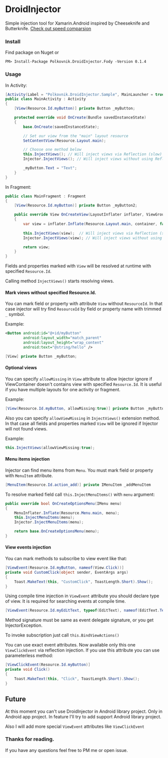# DroidInjector

Simple injection tool for Xamarin.Android inspired by Cheeseknife and Butterknife.
[Check out speed comparsion](https://github.com/MAX-POLKOVNIK/DroidInjector/wiki/View-injection-speed-benchmark)

### Install 

Find package on Nuget or 

`PM> Install-Package Polkovnik.DroidInjector.Fody -Version 0.1.4 `

### Usage

In Activity:

```csharp
[Activity(Label = "Polkovnik.DroidInjector.Sample", MainLauncher = true, Icon = "@mipmap/icon")]
public class MainActivity : Activity
{
    [View(Resource.Id.myButton)] private Button _myButton;

    protected override void OnCreate(Bundle savedInstanceState)
    {
        base.OnCreate(savedInstanceState);

        // Set our view from the "main" layout resource
        SetContentView(Resource.Layout.main);

        // Choose one method below
        this.InjectViews(); // Will inject views via Reflection (slow)
        Injector.InjectViews(); // Will inject views without using Reflection (fast)

        _myButton.Text = "Text";
    }
}
```

In Fragment:

```csharp
public class MainFragment : Fragment
{
    [View(Resource.Id.myButton)] private Button _myButton2;

    public override View OnCreateView(LayoutInflater inflater, ViewGroup container, Bundle savedInstanceState)
    {
        var view = inflater.Inflate(Resource.Layout.main, container, false);
        
        this.InjectViews(view);  // Will inject views via Reflection (slow)
        Injector.InjectViews(view); // Will inject views without using Reflection (fast)

        return view;
    }
}
```

Fields and properties marked with `View` will be resolved at runtime with specified `Resource.Id`. 

Calling method `InjectViews()` starts resolving views.

#### Mark views without specified Resource.Id.

You can mark field or property with attribute `View` without `ResourceId`. In that case injector will try find `ResourceId` by field or property name with trimmed `_` symbol. 

Example:
```xml
<Button android:id="@+id/myButton" 
        android:layout_width="match_parent" 
        android:layout_height="wrap_content" 
        android:text="@string/hello" />
```

```csharp
[View] private Button _myButton;
```

#### Optional views

You can specify `allowMissing` in `View` attribute to allow Injector ignore if ViewContainer doesn't contains view with specified `Resource.Id`. It is useful if you have multiple layouts for one activity or fragment.

Example:
```csharp
[View(Resource.Id.myButton, allowMissing:true)] private Button _myButton2;
```

Also you can specify `allowViewMissing` in `InjectViews()` extension method. In that case all fields and properties marked `View` will be ignored if Injector will not found views.

Example:
```csharp
this.InjectViews(allowViewMissing:true);
```

#### Menu items injection

Injector can find menu items from `Menu`. You must mark field or property with `MenuItem` attribute. 
```csharp
[MenuItem(Resource.Id.action_add)] private IMenuItem _addMenuItem 
```

To resolve marked field call `this.InjectMenuItems()` with `menu` argument:
```csharp
public override bool OnCreateOptionsMenu(IMenu menu)
{
    MenuInflater.Inflate(Resource.Menu.main, menu);
    this.InjectMenuItems(menu);
    Injector.InjectMenuItems(menu);

    return base.OnCreateOptionsMenu(menu);
}
```

#### View events injection
You can mark methods to subscribe to view event like that:
```csharp
[ViewEvent(Resource.Id.myButton, nameof(View.Click))]
private void CustomClick(object sender, EventArgs args)
{
    Toast.MakeText(this, "CustomClick", ToastLength.Short).Show();
}
```

Using compile time injection in `ViewEvent` attribute you should declare type of view. It is required for searching events at compile time. 
```csharp
[ViewEvent(Resource.Id.myEditText, typeof(EditText), nameof(EditText.TextChanged))]
```

Method signature must be same as event delegate signature, or you get InjectorException. 

To invoke subscription just call `this.BindViewActions()`

You can use exact event attributes. Now available only this one `ViewClickEvent` via reflection injection. 
If you use this attribute you can use parameterless method:

```csharp
[ViewClickEvent(Resource.Id.myButton)]
private void Click()
{
    Toast.MakeText(this, "Click", ToastLength.Short).Show();
}
```

## Future 
At this moment you can't use DroidInjector in Android library project. Only in Android app project. 
In feature I'll try to add support Android library project.

Also I will add more special `ViewEvent` attributes like `ViewClickEvent`

### Thanks for reading.

If you have any questions feel free to PM me or open issue.
